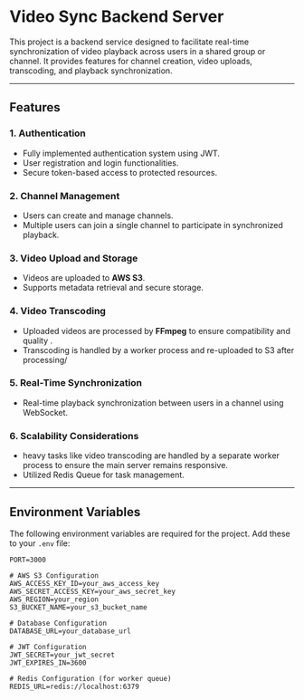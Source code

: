 # Video Sync Backend Server

This project is a backend service designed to facilitate real-time synchronization of video playback across users in a shared group or channel. It provides features for channel creation, video uploads, transcoding, and playback synchronization.

---

## Features

### 1. **Authentication**

- Fully implemented authentication system using JWT.
- User registration and login functionalities.
- Secure token-based access to protected resources.

### 2. **Channel Management**

- Users can create and manage channels.
- Multiple users can join a single channel to participate in synchronized playback.

### 3. **Video Upload and Storage**

- Videos are uploaded to **AWS S3**.
- Supports metadata retrieval and secure storage.

### 4. **Video Transcoding**

- Uploaded videos are processed by **FFmpeg** to ensure compatibility and quality .
- Transcoding is handled by a worker process and re-uploaded to S3 after processing/

### 5. **Real-Time Synchronization**

- Real-time playback synchronization between users in a channel using WebSocket.

### 6. Scalability Considerations

- heavy tasks like video transcoding are handled by a separate worker process to ensure the main server remains responsive.
- Utilized Redis Queue for task management.

---

## Environment Variables

The following environment variables are required for the project. Add these to your `.env` file:

```plaintext
PORT=3000

# AWS S3 Configuration
AWS_ACCESS_KEY_ID=your_aws_access_key
AWS_SECRET_ACCESS_KEY=your_aws_secret_key
AWS_REGION=your_region
S3_BUCKET_NAME=your_s3_bucket_name

# Database Configuration
DATABASE_URL=your_database_url

# JWT Configuration
JWT_SECRET=your_jwt_secret
JWT_EXPIRES_IN=3600

# Redis Configuration (for worker queue)
REDIS_URL=redis://localhost:6379
```
